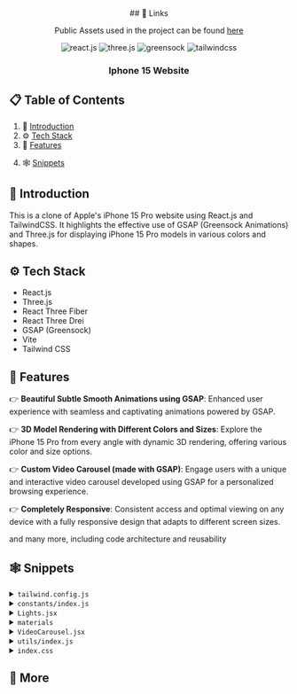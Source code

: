 <div align="center">
  <br />
    <!-- <a href="https://youtu.be/kRQbRAJ4-Fs" target="_blank">
      <img src="https://i.postimg.cc/37PnQw8n/Image-from.png" alt="Project Banner">
    </a> -->
  <br />
  ## <a name="links">🔗 Links</a>

Public Assets used in the project can be found
[here](https://drive.google.com/file/d/1syHiNxSIGXVApaIozdrLXM2x5dPhvaJL/view?usp=sharing)

  <div>
    <img src="https://img.shields.io/badge/-React_JS-black?style=for-the-badge&logoColor=white&logo=react&color=61DAFB" alt="react.js" />
    <img src="https://img.shields.io/badge/-Three_JS-black?style=for-the-badge&logoColor=white&logo=threedotjs&color=000000" alt="three.js" />
    <img src="https://img.shields.io/badge/-GSAP-black?style=for-the-badge&logoColor=white&logo=greensock&color=88CE02" alt="greensock" />
    <img src="https://img.shields.io/badge/-Tailwind_CSS-black?style=for-the-badge&logoColor=white&logo=tailwindcss&color=06B6D4" alt="tailwindcss" />
  </div>

  <h3 align="center">Iphone 15 Website</h3>

   <div align="center">
     <!-- Build this project step by step with our detailed tutorial on <a href="https://www.youtube.com/@javascriptmastery/videos" target="_blank"><b>JavaScript Mastery</b></a> YouTube. Join the JSM family! -->
    </div>
</div>

## 📋 <a name="table">Table of Contents</a>

1. 🤖 [Introduction](#introduction)
2. ⚙️ [Tech Stack](#tech-stack)
3. 🔋 [Features](#features)
<!-- 4. 🤸 [Quick Start](#quick-start) -->
4. 🕸️ [Snippets](#snippets)
<!-- 6. 🔗 [Links](#links)
5. 🚀 [More](#more) -->

## <a name="introduction">🤖 Introduction</a>

This is a clone of Apple's iPhone 15 Pro website using React.js and TailwindCSS.
It highlights the effective use of GSAP (Greensock Animations) and Three.js for
displaying iPhone 15 Pro models in various colors and shapes.

<!-- If you're getting started and need assistance or face any bugs, join our active
Discord community with over 27k+ members. It's a place where people help each
other out. -->

<!-- <a href="https://discord.com/invite/n6EdbFJ" target="_blank"><img src="https://github.com/sujatagunale/EasyRead/assets/151519281/618f4872-1e10-42da-8213-1d69e486d02e" /></a> -->

## <a name="tech-stack">⚙️ Tech Stack</a>

- React.js
- Three.js
- React Three Fiber
- React Three Drei
- GSAP (Greensock)
- Vite
- Tailwind CSS

## <a name="features">🔋 Features</a>

👉 **Beautiful Subtle Smooth Animations using GSAP**: Enhanced user experience
with seamless and captivating animations powered by GSAP.

👉 **3D Model Rendering with Different Colors and Sizes**: Explore the iPhone 15
Pro from every angle with dynamic 3D rendering, offering various color and size
options.

👉 **Custom Video Carousel (made with GSAP)**: Engage users with a unique and
interactive video carousel developed using GSAP for a personalized browsing
experience.

👉 **Completely Responsive**: Consistent access and optimal viewing on any
device with a fully responsive design that adapts to different screen sizes.

and many more, including code architecture and reusability

## <a name="snippets">🕸️ Snippets</a>

<details>
<summary><code>tailwind.config.js</code></summary>

```javascript
/** @type {import('tailwindcss').Config} */
export default {
	content: ["./index.html", "./src/**/*.{js,ts,jsx,tsx}"],
	theme: {
		extend: {
			colors: {
				blue: "#2997FF",
				gray: {
					DEFAULT: "#86868b",
					100: "#94928d",
					200: "#afafaf",
					300: "#42424570",
				},
				zinc: "#101010",
			},
		},
	},
	plugins: [],
};
```

</details>

<details>
<summary><code>constants/index.js</code></summary>

```javascript
import {
	blackImg,
	blueImg,
	highlightFirstVideo,
	highlightFourthVideo,
	highlightSecondVideo,
	highlightThirdVideo,
	whiteImg,
	yellowImg,
} from "../utils";

export const navLists = ["Store", "Mac", "iPhone", "Support"];

export const hightlightsSlides = [
	{
		id: 1,
		textLists: [
			"Enter A17 Pro.",
			"Game‑changing chip.",
			"Groundbreaking performance.",
		],
		video: highlightFirstVideo,
		videoDuration: 4,
	},
	{
		id: 2,
		textLists: ["Titanium.", "So strong. So light. So Pro."],
		video: highlightSecondVideo,
		videoDuration: 5,
	},
	{
		id: 3,
		textLists: [
			"iPhone 15 Pro Max has the",
			"longest optical zoom in",
			"iPhone ever. Far out.",
		],
		video: highlightThirdVideo,
		videoDuration: 2,
	},
	{
		id: 4,
		textLists: ["All-new Action button.", "What will yours do?."],
		video: highlightFourthVideo,
		videoDuration: 3.63,
	},
];

export const models = [
	{
		id: 1,
		title: "iPhone 15 Pro in Natural Titanium",
		color: ["#8F8A81", "#ffe7b9", "#6f6c64"],
		img: yellowImg,
	},
	{
		id: 2,
		title: "iPhone 15 Pro in Blue Titanium",
		color: ["#53596E", "#6395ff", "#21242e"],
		img: blueImg,
	},
	{
		id: 3,
		title: "iPhone 15 Pro in White Titanium",
		color: ["#C9C8C2", "#ffffff", "#C9C8C2"],
		img: whiteImg,
	},
	{
		id: 4,
		title: "iPhone 15 Pro in Black Titanium",
		color: ["#454749", "#3b3b3b", "#181819"],
		img: blackImg,
	},
];

export const sizes = [
	{ label: '6.1"', value: "small" },
	{ label: '6.7"', value: "large" },
];

export const footerLinks = [
	"Privacy Policy",
	"Terms of Use",
	"Sales Policy",
	"Legal",
	"Site Map",
];
```

</details>

<details>
<summary><code>Lights.jsx</code></summary>

```javascript
import { Environment, Lightformer } from "@react-three/drei";

const Lights = () => {
	return (
		// group different lights and lightformers. We can use group to organize lights, cameras, meshes, and other objects in the scene.
		<group name="lights">
			{/**
			 * @description Environment is used to create a background environment for the scene
			 * https://github.com/pmndrs/drei?tab=readme-ov-file#environment
			 */}
			<Environment resolution={256}>
				<group>
					{/**
					 * @description Lightformer used to create custom lights with various shapes and properties in a 3D scene.
					 * https://github.com/pmndrs/drei?tab=readme-ov-file#lightformer
					 */}
					<Lightformer
						form="rect"
						intensity={10}
						position={[-1, 0, -10]}
						scale={10}
						color={"#495057"}
					/>
					<Lightformer
						form="rect"
						intensity={10}
						position={[-10, 2, 1]}
						scale={10}
						rotation-y={Math.PI / 2}
					/>
					<Lightformer
						form="rect"
						intensity={10}
						position={[10, 0, 1]}
						scale={10}
						rotation-y={Math.PI / 2}
					/>
				</group>
			</Environment>

			{/**
			 * @description spotLight is used to create a light source positioned at a specific point
			 * in the scene that emits light in a specific direction.
			 * https://threejs.org/docs/#api/en/lights/SpotLight
			 */}
			<spotLight
				position={[-2, 10, 5]}
				angle={0.15}
				penumbra={1} // the penumbra is the soft edge of a shadow cast by a point light
				decay={0} // the amount the light dims as it moves away from the source
				intensity={Math.PI * 0.2} // the light intensity
				color={"#f8f9fa"}
			/>
			<spotLight
				position={[0, -25, 10]}
				angle={0.15}
				penumbra={1}
				decay={0}
				intensity={Math.PI * 0.2}
				color={"#f8f9fa"}
			/>
			<spotLight
				position={[0, 15, 5]}
				angle={0.15}
				penumbra={1}
				decay={0.1}
				intensity={Math.PI * 3}
			/>
		</group>
	);
};

export default Lights;
```

</details>

<details>
<summary><code>materials</code></summary>

```javascript
useEffect(() => {
	Object.entries(materials).map(material => {
		// these are the material names that can't be changed color
		if (
			material[0] !== "zFdeDaGNRwzccye" &&
			material[0] !== "ujsvqBWRMnqdwPx" &&
			material[0] !== "hUlRcbieVuIiOXG" &&
			material[0] !== "jlzuBkUzuJqgiAK" &&
			material[0] !== "xNrofRCqOXXHVZt"
		) {
			material[1].color = new THREE.Color(props.item.color[0]);
		}
		material[1].needsUpdate = true;
	});
}, [materials, props.item]);
```

</details>

<details>
<summary><code>VideoCarousel.jsx</code></summary>

```javascript
import gsap from "gsap";
import { useGSAP } from "@gsap/react";
import { ScrollTrigger } from "gsap/all";
gsap.registerPlugin(ScrollTrigger);
import { useEffect, useRef, useState } from "react";

import { hightlightsSlides } from "../constants";
import { pauseImg, playImg, replayImg } from "../utils";

const VideoCarousel = () => {
	const videoRef = useRef([]);
	const videoSpanRef = useRef([]);
	const videoDivRef = useRef([]);

	// video and indicator
	const [video, setVideo] = useState({
		isEnd: false,
		startPlay: false,
		videoId: 0,
		isLastVideo: false,
		isPlaying: false,
	});

	const [loadedData, setLoadedData] = useState([]);
	const { isEnd, isLastVideo, startPlay, videoId, isPlaying } = video;

	useGSAP(() => {
		// slider animation to move the video out of the screen and bring the next video in
		gsap.to("#slider", {
			transform: `translateX(${-100 * videoId}%)`,
			duration: 2,
			ease: "power2.inOut", // show visualizer https://gsap.com/docs/v3/Eases
		});

		// video animation to play the video when it is in the view
		gsap.to("#video", {
			scrollTrigger: {
				trigger: "#video",
				toggleActions: "restart none none none",
			},
			onComplete: () => {
				setVideo(pre => ({
					...pre,
					startPlay: true,
					isPlaying: true,
				}));
			},
		});
	}, [isEnd, videoId]);

	useEffect(() => {
		let currentProgress = 0;
		let span = videoSpanRef.current;

		if (span[videoId]) {
			// animation to move the indicator
			let anim = gsap.to(span[videoId], {
				onUpdate: () => {
					// get the progress of the video
					const progress = Math.ceil(anim.progress() * 100);

					if (progress != currentProgress) {
						currentProgress = progress;

						// set the width of the progress bar
						gsap.to(videoDivRef.current[videoId], {
							width:
								window.innerWidth < 760
									? "10vw" // mobile
									: window.innerWidth < 1200
									? "10vw" // tablet
									: "4vw", // laptop
						});

						// set the background color of the progress bar
						gsap.to(span[videoId], {
							width: `${currentProgress}%`,
							backgroundColor: "white",
						});
					}
				},

				// when the video is ended, replace the progress bar with the indicator and change the background color
				onComplete: () => {
					if (isPlaying) {
						gsap.to(videoDivRef.current[videoId], {
							width: "12px",
						});
						gsap.to(span[videoId], {
							backgroundColor: "#afafaf",
						});
					}
				},
			});

			if (videoId == 0) {
				anim.restart();
			}

			// update the progress bar
			const animUpdate = () => {
				anim.progress(
					videoRef.current[videoId].currentTime /
						hightlightsSlides[videoId].videoDuration
				);
			};

			if (isPlaying) {
				// ticker to update the progress bar
				gsap.ticker.add(animUpdate);
			} else {
				// remove the ticker when the video is paused (progress bar is stopped)
				gsap.ticker.remove(animUpdate);
			}
		}
	}, [videoId, startPlay]);

	useEffect(() => {
		if (loadedData.length > 3) {
			if (!isPlaying) {
				videoRef.current[videoId].pause();
			} else {
				startPlay && videoRef.current[videoId].play();
			}
		}
	}, [startPlay, videoId, isPlaying, loadedData]);

	// vd id is the id for every video until id becomes number 3
	const handleProcess = (type, i) => {
		switch (type) {
			case "video-end":
				setVideo(pre => ({ ...pre, isEnd: true, videoId: i + 1 }));
				break;

			case "video-last":
				setVideo(pre => ({ ...pre, isLastVideo: true }));
				break;

			case "video-reset":
				setVideo(pre => ({ ...pre, videoId: 0, isLastVideo: false }));
				break;

			case "pause":
				setVideo(pre => ({ ...pre, isPlaying: !pre.isPlaying }));
				break;

			case "play":
				setVideo(pre => ({ ...pre, isPlaying: !pre.isPlaying }));
				break;

			default:
				return video;
		}
	};

	const handleLoadedMetaData = (i, e) => setLoadedData(pre => [...pre, e]);

	return (
		<>
			<div className="flex items-center">
				{hightlightsSlides.map((list, i) => (
					<div
						key={list.id}
						id="slider"
						className="sm:pr-20 pr-10"
					>
						<div className="video-carousel_container">
							<div className="w-full h-full flex-center rounded-3xl overflow-hidden bg-black">
								<video
									id="video"
									playsInline={true}
									className={`${
										list.id === 2 && "translate-x-44"
									} pointer-events-none`}
									preload="auto"
									muted
									ref={el => (videoRef.current[i] = el)}
									onEnded={() =>
										i !== 3
											? handleProcess("video-end", i)
											: handleProcess("video-last")
									}
									onPlay={() => setVideo(pre => ({ ...pre, isPlaying: true }))}
									onLoadedMetadata={e => handleLoadedMetaData(i, e)}
								>
									<source
										src={list.video}
										type="video/mp4"
									/>
								</video>
							</div>

							<div className="absolute top-12 left-[5%] z-10">
								{list.textLists.map((text, i) => (
									<p
										key={i}
										className="md:text-2xl text-xl font-medium"
									>
										{text}
									</p>
								))}
							</div>
						</div>
					</div>
				))}
			</div>

			<div className="relative flex-center mt-10">
				<div className="flex-center py-5 px-7 bg-gray-300 backdrop-blur rounded-full">
					{videoRef.current.map((_, i) => (
						<span
							key={i}
							className="mx-2 w-3 h-3 bg-gray-200 rounded-full relative cursor-pointer"
							ref={el => (videoDivRef.current[i] = el)}
						>
							<span
								className="absolute h-full w-full rounded-full"
								ref={el => (videoSpanRef.current[i] = el)}
							/>
						</span>
					))}
				</div>

				<button className="control-btn">
					<img
						src={isLastVideo ? replayImg : !isPlaying ? playImg : pauseImg}
						alt={isLastVideo ? "replay" : !isPlaying ? "play" : "pause"}
						onClick={
							isLastVideo
								? () => handleProcess("video-reset")
								: !isPlaying
								? () => handleProcess("play")
								: () => handleProcess("pause")
						}
					/>
				</button>
			</div>
		</>
	);
};

export default VideoCarousel;
```

</details>

<details>
<summary><code>utils/index.js</code></summary>

```javascript
import hero from "/assets/images/hero.jpeg";

export const heroImg = hero;

import hmv from "/assets/videos/hero.mp4";
import smallmv from "/assets/videos/smallHero.mp4";
import highlightFirstmv from "/assets/videos/highlight-first.mp4";
import highlightSectmv from "/assets/videos/hightlight-third.mp4";
import highlightThirdmv from "/assets/videos/hightlight-sec.mp4";
import highlightFourthmv from "/assets/videos/hightlight-fourth.mp4";
import exploremv from "/assets/videos/explore.mp4";
import framemv from "/assets/videos/frame.mp4";

import apple from "/assets/images/apple.svg";
import search from "/assets/images/search.svg";
import bag from "/assets/images/bag.svg";
import watch from "/assets/images/watch.svg";
import right from "/assets/images/right.svg";
import replay from "/assets/images/replay.svg";
import play from "/assets/images/play.svg";
import pause from "/assets/images/pause.svg";

import yellow from "/assets/images/yellow.jpg";
import blue from "/assets/images/blue.jpg";
import white from "/assets/images/white.jpg";
import black from "/assets/images/black.jpg";
import explore1 from "/assets/images/explore1.jpg";
import explore2 from "/assets/images/explore2.jpg";
import chip from "/assets/images/chip.jpeg";
import frame from "/assets/images/frame.png";

export const heroVideo = hmv;
export const smallHeroVideo = smallmv;
export const highlightFirstVideo = highlightFirstmv;
export const highlightSecondVideo = highlightSectmv;
export const highlightThirdVideo = highlightThirdmv;
export const highlightFourthVideo = highlightFourthmv;
export const exploreVideo = exploremv;
export const frameVideo = framemv;

export const appleImg = apple;
export const searchImg = search;
export const bagImg = bag;
export const watchImg = watch;
export const rightImg = right;
export const replayImg = replay;
export const playImg = play;
export const pauseImg = pause;

export const yellowImg = yellow;
export const blueImg = blue;
export const whiteImg = white;
export const blackImg = black;
export const explore1Img = explore1;
export const explore2Img = explore2;
export const chipImg = chip;
export const frameImg = frame;
```

</details>

<details>
<summary><code>index.css</code></summary>

```css
@tailwind base;
@tailwind components;
@tailwind utilities;

* {
	margin: 0;
	padding: 0;
	box-sizing: border-box;
}

body {
	color: white;
	width: 100dvw;
	overflow-x: hidden;
	height: 100%;
	background: #000;
	border-color: #3b3b3b;
	user-select: none;
}

canvas {
	touch-action: none;
}

.scrim-max-width {
	margin-inline-start: auto;
	margin-inline-end: auto;
	position: relative;
	max-width: 1120px;
}

@layer utilities {
	.flex-center {
		@apply flex items-center justify-center;
	}

	.nav-height {
		@apply h-[calc(100vh-60px)];
	}

	.btn {
		@apply px-5 py-2 rounded-3xl bg-blue my-5 hover:bg-transparent border border-transparent hover:border hover:text-blue hover:border-blue;
	}

	.color-container {
		@apply flex items-center justify-center px-4 py-4 rounded-full bg-gray-300 backdrop-blur;
	}

	.size-btn-container {
		@apply flex items-center justify-center p-1 rounded-full bg-gray-300 backdrop-blur ml-3 gap-1;
	}

	.size-btn {
		@apply w-10 h-10 text-sm flex justify-center items-center bg-white text-black rounded-full transition-all;
	}

	.common-padding {
		@apply sm:py-32 py-20 sm:px-10 px-5;
	}

	.section-heading {
		@apply text-gray lg:text-6xl md:text-5xl text-3xl lg:mb-0 mb-5 font-medium opacity-0 translate-y-20;
	}

	.feature-text {
		@apply text-gray max-w-md text-lg md:text-xl font-semibold opacity-0 translate-y-[100px];
	}

	.feature-text-container {
		@apply w-full flex-center flex-col md:flex-row mt-10 md:mt-16 gap-5;
	}

	.feature-video {
		@apply w-full h-full object-cover object-center scale-150 opacity-0;
	}

	.feature-video-container {
		@apply w-full flex flex-col md:flex-row gap-5 items-center;
	}

	.link {
		@apply text-blue hover:underline cursor-pointer flex items-center text-xl opacity-0 translate-y-20;
	}

	.control-btn {
		@apply ml-4 p-4 rounded-full bg-gray-300 backdrop-blur flex-center;
	}

	.hero-title {
		@apply text-center font-semibold text-3xl text-gray-100 opacity-0 max-md:mb-10;
	}

	.hiw-title {
		@apply text-4xl md:text-7xl font-semibold text-center;
	}

	.hiw-subtitle {
		@apply text-gray font-semibold text-xl md:text-2xl py-10 text-center;
	}

	.hiw-video {
		@apply absolute w-[95%] h-[90%] rounded-[56px] overflow-hidden;
	}

	.hiw-text-container {
		@apply flex md:flex-row flex-col justify-between items-start gap-24;
	}

	.hiw-text {
		@apply text-gray text-xl font-normal md:font-semibold;
	}

	.hiw-bigtext {
		@apply text-white text-3xl md:text-5xl font-normal md:font-semibold my-2;
	}

	.video-carousel_container {
		@apply relative sm:w-[70vw] w-[88vw] md:h-[70vh] sm:h-[50vh] h-[35vh];
	}

	.g_fadeIn {
		@apply opacity-0 translate-y-[100px];
	}
}
```

</details>

## <a name="more">🚀 More</a>

<!-- **Advance your skills with Next.js 14 Pro Course**

Enjoyed creating this project? Dive deeper into our PRO courses for a richer
learning adventure. They're packed with detailed explanations, cool features,
and exercises to boost your skills. Give it a go!

<a href="https://jsmastery.pro/next14" target="_blank">
<img src="https://github.com/sujatagunale/EasyRead/assets/151519281/557837ce-f612-4530-ab24-189e75133c71" alt="Project Banner">
</a>

<br />
<br />

**Accelerate your professional journey with the Expert Training program**

And if you're hungry for more than just a course and want to understand how we
learn and tackle tech challenges, hop into our personalized masterclass. We
cover best practices, different web skills, and offer mentorship to boost your
confidence. Let's learn and grow together!

<a href="https://www.jsmastery.pro/masterclass" target="_blank">
<img src="https://github.com/sujatagunale/EasyRead/assets/151519281/fed352ad-f27b-400d-9b8f-c7fe628acb84" alt="Project Banner">
</a> -->

#
